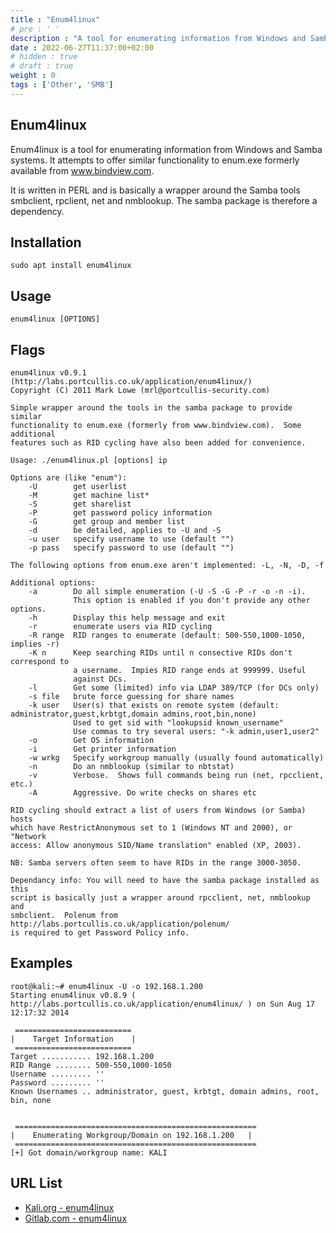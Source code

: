 ```yaml
---
title : "Enum4linux"
# pre : ' '
description : "A tool for enumerating information from Windows and Samba systems."
date : 2022-06-27T11:37:00+02:00
# hidden : true
# draft : true
weight : 0
tags : ['Other', 'SMB']
---
```


## Enum4linux

Enum4linux is a tool for enumerating information from Windows and Samba systems. It attempts to offer similar functionality to enum.exe formerly available from www.bindview.com.

It is written in PERL and is basically a wrapper around the Samba tools smbclient, rpclient, net and nmblookup. The samba package is therefore a dependency.

## Installation

```plain
sudo apt install enum4linux
```

## Usage

```plain
enum4linux [OPTIONS]
```

## Flags

```plain
enum4linux v0.9.1 (http://labs.portcullis.co.uk/application/enum4linux/)
Copyright (C) 2011 Mark Lowe (mrl@portcullis-security.com)

Simple wrapper around the tools in the samba package to provide similar 
functionality to enum.exe (formerly from www.bindview.com).  Some additional 
features such as RID cycling have also been added for convenience.

Usage: ./enum4linux.pl [options] ip

Options are (like "enum"):
    -U        get userlist
    -M        get machine list*
    -S        get sharelist
    -P        get password policy information
    -G        get group and member list
    -d        be detailed, applies to -U and -S
    -u user   specify username to use (default "")  
    -p pass   specify password to use (default "")   

The following options from enum.exe aren't implemented: -L, -N, -D, -f

Additional options:
    -a        Do all simple enumeration (-U -S -G -P -r -o -n -i).
              This option is enabled if you don't provide any other options.
    -h        Display this help message and exit
    -r        enumerate users via RID cycling
    -R range  RID ranges to enumerate (default: 500-550,1000-1050, implies -r)
    -K n      Keep searching RIDs until n consective RIDs don't correspond to
              a username.  Impies RID range ends at 999999. Useful 
              against DCs.
    -l        Get some (limited) info via LDAP 389/TCP (for DCs only)
    -s file   brute force guessing for share names
    -k user   User(s) that exists on remote system (default: administrator,guest,krbtgt,domain admins,root,bin,none)
              Used to get sid with "lookupsid known_username"
              Use commas to try several users: "-k admin,user1,user2"
    -o        Get OS information
    -i        Get printer information
    -w wrkg   Specify workgroup manually (usually found automatically)
    -n        Do an nmblookup (similar to nbtstat)
    -v        Verbose.  Shows full commands being run (net, rpcclient, etc.)
    -A        Aggressive. Do write checks on shares etc

RID cycling should extract a list of users from Windows (or Samba) hosts 
which have RestrictAnonymous set to 1 (Windows NT and 2000), or "Network 
access: Allow anonymous SID/Name translation" enabled (XP, 2003).

NB: Samba servers often seem to have RIDs in the range 3000-3050.

Dependancy info: You will need to have the samba package installed as this 
script is basically just a wrapper around rpcclient, net, nmblookup and 
smbclient.  Polenum from http://labs.portcullis.co.uk/application/polenum/ 
is required to get Password Policy info.
```

## Examples

```plain
root@kali:~# enum4linux -U -o 192.168.1.200
Starting enum4linux v0.8.9 ( http://labs.portcullis.co.uk/application/enum4linux/ ) on Sun Aug 17 12:17:32 2014

 ==========================
|    Target Information    |
 ==========================
Target ........... 192.168.1.200
RID Range ........ 500-550,1000-1050
Username ......... ''
Password ......... ''
Known Usernames .. administrator, guest, krbtgt, domain admins, root, bin, none


 ======================================================
|    Enumerating Workgroup/Domain on 192.168.1.200   |
 ======================================================
[+] Got domain/workgroup name: KALI
```

## URL List

- [Kali.org - enum4linux](https://www.kali.org/tools/enum4linux/)
- [Gitlab.com - enum4linux](https://gitlab.com/kalilinux/packages/enum4linux)
